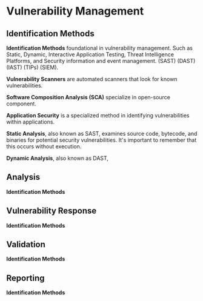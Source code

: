 # Vulnerability Management

## Identification Methods

<p><b>Identification Methods</b> foundational in vulnerability management. Such as Static, Dynamic, Interactive Application Testing, Threat Intelligence Platforms, and Security information and event management. (SAST) (DAST) (IAST) (TIPs) (SIEM).</p>

<p><b>Vulnerability Scanners</b>  are automated scanners that look for known vulnerabilities.</p>

<p><b>Software Composition Analysis (SCA)</b> specialize in open-source component.</p>

<p><b>Application Security</b> is a specialized method in identifying vulnerabilities within applications.</p>

<p><b>Static Analysis</b>, also known as SAST, examines source code, bytecode, and binaries for potential security vulnerabilities. It's important to remember that this occurs without execution.</p>

<p><b>Dynamic Analysis</b>, also known as DAST, </p>

## Analysis

<p><b>Identification Methods</b></p>

## Vulnerability Response

<p><b>Identification Methods</b></p>

## Validation

<p><b>Identification Methods</b></p>

## Reporting

<p><b>Identification Methods</b></p>
